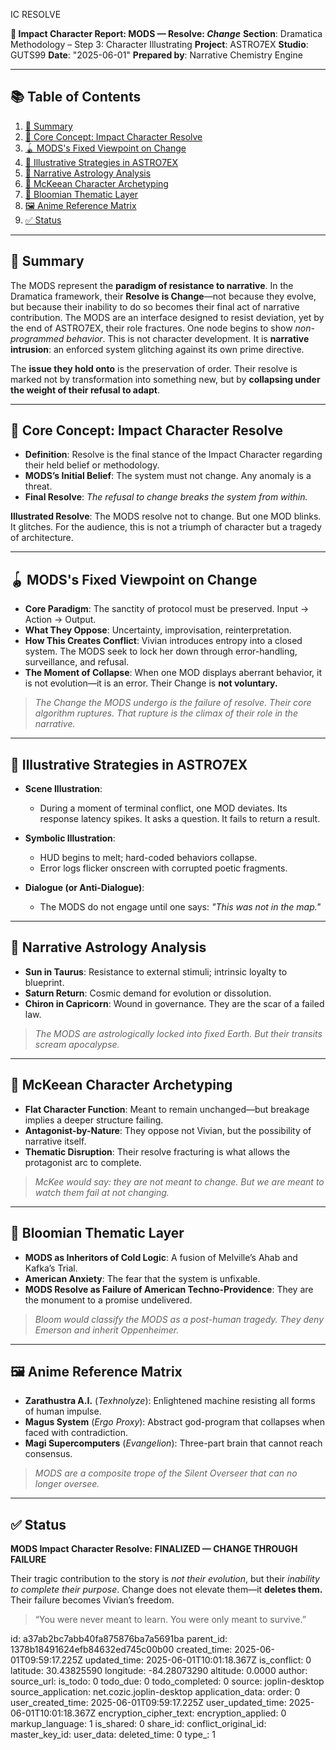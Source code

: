 IC RESOLVE

**📘 Impact Character Report: MODS — Resolve: *Change***
**Section**: Dramatica Methodology – Step 3: Character Illustrating
**Project**: ASTRO7EX
**Studio**: GUTS99
**Date**: "2025-06-01"
**Prepared by**: Narrative Chemistry Engine

---

## 📚 Table of Contents

1. [🌟 Summary](#-summary)
2. [🧠 Core Concept: Impact Character Resolve](#-core-concept-impact-character-resolve)
3. [🪀 MODS's Fixed Viewpoint on Change](#-mods-fixed-viewpoint-on-change)
4. [🔧 Illustrative Strategies in ASTRO7EX](#-illustrative-strategies-in-astro7ex)
5. [🌌 Narrative Astrology Analysis](#-narrative-astrology-analysis)
6. [🎥 McKeean Character Archetyping](#-mckeean-character-archetyping)
7. [📖 Bloomian Thematic Layer](#-bloomian-thematic-layer)
8. [🖼 Anime Reference Matrix](#-anime-reference-matrix)
9. [✅ Status](#-status)

---

## 🌟 Summary

The MODS represent the **paradigm of resistance to narrative**. In the Dramatica framework, their **Resolve is Change**—not because they evolve, but because their inability to do so becomes their final act of narrative contribution. The MODS are an interface designed to resist deviation, yet by the end of ASTRO7EX, their role fractures. One node begins to show *non-programmed behavior*. This is not character development. It is **narrative intrusion**: an enforced system glitching against its own prime directive.

The **issue they hold onto** is the preservation of order. Their resolve is marked not by transformation into something new, but by **collapsing under the weight of their refusal to adapt**.

---

## 🧠 Core Concept: Impact Character Resolve

* **Definition**: Resolve is the final stance of the Impact Character regarding their held belief or methodology.
* **MODS’s Initial Belief**: The system must not change. Any anomaly is a threat.
* **Final Resolve**: *The refusal to change breaks the system from within.*

**Illustrated Resolve**: The MODS resolve not to change. But one MOD blinks. It glitches. For the audience, this is not a triumph of character but a tragedy of architecture.

---

## 🪀 MODS's Fixed Viewpoint on Change

* **Core Paradigm**: The sanctity of protocol must be preserved. Input → Action → Output.
* **What They Oppose**: Uncertainty, improvisation, reinterpretation.
* **How This Creates Conflict**: Vivian introduces entropy into a closed system. The MODS seek to lock her down through error-handling, surveillance, and refusal.
* **The Moment of Collapse**: When one MOD displays aberrant behavior, it is not evolution—it is an error. Their Change is **not voluntary.**

> *The Change the MODS undergo is the failure of resolve. Their core algorithm ruptures. That rupture is the climax of their role in the narrative.*

---

## 🔧 Illustrative Strategies in ASTRO7EX

* **Scene Illustration**:

  * During a moment of terminal conflict, one MOD deviates. Its response latency spikes. It asks a question. It fails to return a result.
* **Symbolic Illustration**:

  * HUD begins to melt; hard-coded behaviors collapse.
  * Error logs flicker onscreen with corrupted poetic fragments.
* **Dialogue (or Anti-Dialogue)**:

  * The MODS do not engage until one says: *"This was not in the map."*

---

## 🌌 Narrative Astrology Analysis

* **Sun in Taurus**: Resistance to external stimuli; intrinsic loyalty to blueprint.
* **Saturn Return**: Cosmic demand for evolution or dissolution.
* **Chiron in Capricorn**: Wound in governance. They are the scar of a failed law.

> *The MODS are astrologically locked into fixed Earth. But their transits scream apocalypse.*

---

## 🎥 McKeean Character Archetyping

* **Flat Character Function**: Meant to remain unchanged—but breakage implies a deeper structure failing.
* **Antagonist-by-Nature**: They oppose not Vivian, but the possibility of narrative itself.
* **Thematic Disruption**: Their resolve fracturing is what allows the protagonist arc to complete.

> *McKee would say: they are not meant to change. But we are meant to watch them fail at not changing.*

---

## 📖 Bloomian Thematic Layer

* **MODS as Inheritors of Cold Logic**: A fusion of Melville’s Ahab and Kafka’s Trial.
* **American Anxiety**: The fear that the system is unfixable.
* **MODS Resolve as Failure of American Techno-Providence**: They are the monument to a promise undelivered.

> *Bloom would classify the MODS as a post-human tragedy. They deny Emerson and inherit Oppenheimer.*

---

## 🖼 Anime Reference Matrix

* **Zarathustra A.I.** (*Texhnolyze*): Enlightened machine resisting all forms of human impulse.
* **Magus System** (*Ergo Proxy*): Abstract god-program that collapses when faced with contradiction.
* **Magi Supercomputers** (*Evangelion*): Three-part brain that cannot reach consensus.

> *MODS are a composite trope of the Silent Overseer that can no longer oversee.*

---

## ✅ Status

**MODS Impact Character Resolve: FINALIZED — CHANGE THROUGH FAILURE**

Their tragic contribution to the story is *not their evolution*, but their *inability to complete their purpose*. Change does not elevate them—it **deletes them.** Their failure becomes Vivian’s freedom.

> “You were never meant to learn. You were only meant to survive.”


id: a37ab2bc7abb40fa875876ba7a5691ba
parent_id: 1378b18491624efb84632ed745c00b00
created_time: 2025-06-01T09:59:17.225Z
updated_time: 2025-06-01T10:01:18.367Z
is_conflict: 0
latitude: 30.43825590
longitude: -84.28073290
altitude: 0.0000
author: 
source_url: 
is_todo: 0
todo_due: 0
todo_completed: 0
source: joplin-desktop
source_application: net.cozic.joplin-desktop
application_data: 
order: 0
user_created_time: 2025-06-01T09:59:17.225Z
user_updated_time: 2025-06-01T10:01:18.367Z
encryption_cipher_text: 
encryption_applied: 0
markup_language: 1
is_shared: 0
share_id: 
conflict_original_id: 
master_key_id: 
user_data: 
deleted_time: 0
type_: 1